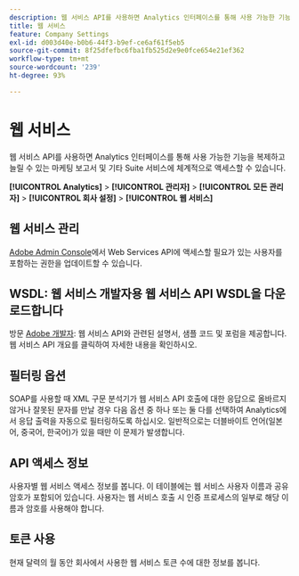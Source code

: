 ```yaml
---
description: 웹 서비스 API를 사용하면 Analytics 인터페이스를 통해 사용 가능한 기능을 복제하고 늘릴 수 있는 마케팅 보고서 및 기타 Suite 서비스에 체계적으로 액세스할 수 있습니다.
title: 웹 서비스
feature: Company Settings
exl-id: d003d40e-b0b6-44f3-b9ef-ce6af61f5eb5
source-git-commit: 8f25dfefbc6fba1fb525d2e9e0fce654e21ef362
workflow-type: tm+mt
source-wordcount: '239'
ht-degree: 93%

---
```


# 웹 서비스

웹 서비스 API를 사용하면 Analytics 인터페이스를 통해 사용 가능한 기능을 복제하고 늘릴 수 있는 마케팅 보고서 및 기타 Suite 서비스에 체계적으로 액세스할 수 있습니다.

**[!UICONTROL Analytics]** > **[!UICONTROL 관리자]** > **[!UICONTROL 모든 관리자]** > **[!UICONTROL 회사 설정]** > **[!UICONTROL 웹 서비스]**

## 웹 서비스 관리

[Adobe Admin Console](https://helpx.adobe.com/kr/enterprise/using/admin-console.html)에서 Web Services API에 액세스할 필요가 있는 사용자를 포함하는 권한을 업데이트할 수 있습니다.

## WSDL: 웹 서비스 개발자용 웹 서비스 API WSDL을 다운로드합니다

방문 [Adobe 개발자](https://developer.adobe.com/analytics-apis/docs/2.0/): 웹 서비스 API와 관련된 설명서, 샘플 코드 및 포럼을 제공합니다. 웹 서비스 API 개요를 클릭하여 자세한 내용을 확인하시오.

## 필터링 옵션

SOAP를 사용할 때 XML 구문 분석기가 웹 서비스 API 호출에 대한 응답으로 올바르지 않거나 잘못된 문자를 만날 경우 다음 옵션 중 하나 또는 둘 다를 선택하여 Analytics에서 응답 출력을 자동으로 필터링하도록 하십시오. 일반적으로는 더블바이트 언어(일본어, 중국어, 한국어)가 있을 때만 이 문제가 발생합니다.

## API 액세스 정보

사용자별 웹 서비스 액세스 정보를 봅니다. 이 테이블에는 웹 서비스 사용자 이름과 공유 암호가 포함되어 있습니다. 사용자는 웹 서비스 호출 시 인증 프로세스의 일부로 해당 이름과 암호를 사용해야 합니다.

## 토큰 사용

현재 달력의 월 동안 회사에서 사용한 웹 서비스 토큰 수에 대한 정보를 봅니다.
